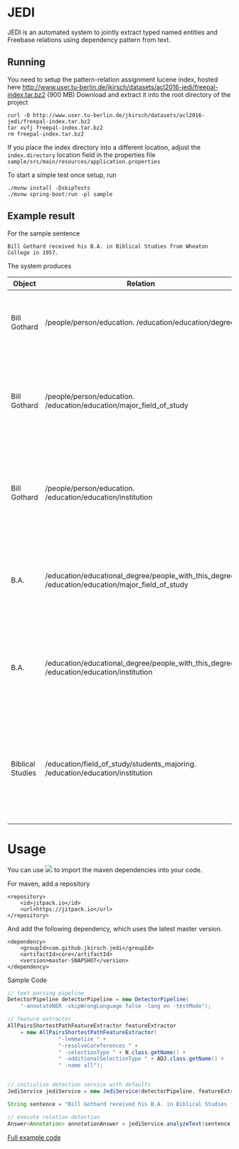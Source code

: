 JEDI
====

JEDI is an automated system to jointly extract typed named entities and Freebase relations using dependency pattern from text. 

## Running
You need to setup the pattern-relation assignment lucene index, hosted here http://www.user.tu-berlin.de/jkirsch/datasets/acl2016-jedi/freepal-index.tar.bz2 (900 MB)
Download and extract it into the root directory of the project

```shell
curl -O http://www.user.tu-berlin.de/jkirsch/datasets/acl2016-jedi/freepal-index.tar.bz2
tar xvfj freepal-index.tar.bz2
rm freepal-index.tar.bz2
```

If you place the index directory into a different location, adjust the `index.directory` location field in the properties file `sample/src/main/resources/application.properties`

To start a simple test once setup, run

```shell
./mvnw install -DskipTests 
./mvnw spring-boot:run -pl sample
```

## Example result

For the sample sentence

    Bill Gothard received his B.A. in Biblical Studies from Wheaton College in 1957.

The system produces

| Object           | Relation                                                                                         | Subject          | Pattern
|------------------|--------------------------------------------------------------------------------------------------|------------------|-----------------------------------------------------                                                      
| Bill Gothard     | /people/person/education. /education/education/degree                                            | B.A.             | [X] receive [Y] [1-dobj-2,1-nsubj-0]                          
| Bill Gothard     | /people/person/education. /education/education/major_field_of_study                              | Biblical Studies | [X] receive in [Y] [1-nsubj-0,1-prep-2,2-pobj-3]              
| Bill Gothard     | /people/person/education. /education/education/institution                                       | Wheaton College  | [X] receive from [Y] [1-nsubj-0,1-prep-2,2-pobj-3]            
| B.A.             | /education/educational_degree/people_with_this_degree. /education/education/major_field_of_study | Biblical Studies | receive [X] in [Y] [0-dobj-1,0-prep-2,2-pobj-3]               
| B.A.             | /education/educational_degree/people_with_this_degree. /education/education/institution          | Wheaton College  | receive [X] from [Y] [0-dobj-1,0-prep-2,2-pobj-3]             
| Biblical Studies | /education/field_of_study/students_majoring. /education/education/institution                    | Wheaton College  | receive in [X] from [Y] [0-prep-1,0-prep-3,1-pobj-2,3-pobj-4] 

# Usage

You can use [![](https://jitpack.io/v/jkirsch/jedi.svg)](https://jitpack.io/#jkirsch/jedi) to import the maven dependencies into your code.
 
For maven, add a repository

    <repository>
        <id>jitpack.io</id>
        <url>https://jitpack.io</url>
    </repository>
	
And add the following dependency, which uses the latest master version.
	
    <dependency>
        <groupId>com.github.jkirsch.jedi</groupId>
        <artifactId>core</artifactId>
        <version>master-SNAPSHOT</version>
    </dependency>


Sample Code

```java
// text parsing pipeline
DetectorPipeline detectorPipeline = new DetectorPipeline(
    "-annotateNER -skipWrongLanguage false -lang en -testMode");

// feature extractor
AllPairsShortestPathFeatureExtractor featureExtractor
    = new AllPairsShortestPathFeatureExtractor(
                "-lemmatize " +
                "-resolveCoreferences " +
                " -selectionType " + N.class.getName() +
                " -additionalSelectionType " + ADJ.class.getName() +
                " -name all");


// initialize detection service with defaults
JediService jediService = new JediService(detectorPipeline, featureExtractor);

String sentence = "Bill Gothard received his B.A. in Biblical Studies from Wheaton College in 1957.";

// execute relation detection
Answer<Annotation> annotationAnswer = jediService.analyzeText(sentence);
```

[Full example code](sample/src/main/java/edu/tuberlin/dima/textmining/jedi/sample)

<!---
Eval-Data
 http://iesl.cs.umass.edu/riedel/data-univSchema/nyt-freebase.test.triples.universal.mention.txt
-->
